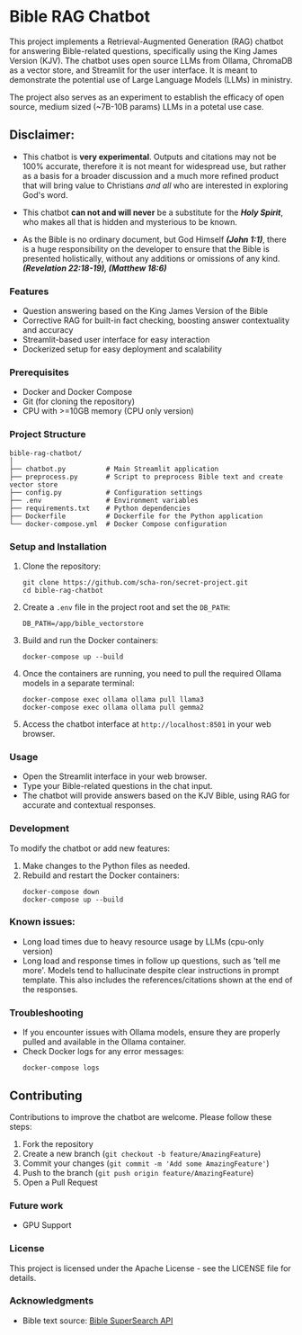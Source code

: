 # Bible RAG Chatbot

This project implements a Retrieval-Augmented Generation (RAG) chatbot for answering Bible-related questions, specifically using the King James Version (KJV). The chatbot uses open source LLMs from Ollama, ChromaDB as a vector store, and Streamlit for the user interface. It is meant to demonstrate the potential use of Large Language Models (LLMs) in ministry.

The project also serves as an experiment to establish the efficacy of open source, medium sized (~7B-10B params) LLMs in a potetal use case.

## Disclaimer:
- This chatbot is **very experimental**. Outputs and citations may not be 100% accurate, therefore it is not meant for widespread use, but rather as a basis for a broader discussion and a much more refined product that will bring value to Christians *and all* who are interested in exploring God's word.

- This chatbot **can not and will never** be a substitute for the ***Holy Spirit***, who makes all that is hidden and mysterious to be known.

- As the Bible is no ordinary document, but God Himself ***(John 1:1)***, there is a huge responsibility on the developer to ensure that the Bible is presented holistically, without any additions or omissions of any kind. ***(Revelation 22:18-19), (Matthew 18:6)***

### Features

- Question answering based on the King James Version of the Bible
- Corrective RAG for built-in fact checking, boosting answer contextuality and accuracy
- Streamlit-based user interface for easy interaction
- Dockerized setup for easy deployment and scalability

### Prerequisites

- Docker and Docker Compose
- Git (for cloning the repository)
- CPU with >=10GB memory (CPU only version)

### Project Structure

```
bible-rag-chatbot/
│
├── chatbot.py          # Main Streamlit application
├── preprocess.py       # Script to preprocess Bible text and create vector store
├── config.py           # Configuration settings
├── .env                # Environment variables
├── requirements.txt    # Python dependencies
├── Dockerfile          # Dockerfile for the Python application
└── docker-compose.yml  # Docker Compose configuration
```

### Setup and Installation

1. Clone the repository:
   ```
   git clone https://github.com/scha-ron/secret-project.git
   cd bible-rag-chatbot
   ```

2. Create a `.env` file in the project root and set the `DB_PATH`:
   ```
   DB_PATH=/app/bible_vectorstore
   ```

3. Build and run the Docker containers:
   ```
   docker-compose up --build
   ```

4. Once the containers are running, you need to pull the required Ollama models in a separate terminal:
   ```
   docker-compose exec ollama ollama pull llama3
   docker-compose exec ollama ollama pull gemma2
   ```

5. Access the chatbot interface at `http://localhost:8501` in your web browser.

### Usage

- Open the Streamlit interface in your web browser.
- Type your Bible-related questions in the chat input.
- The chatbot will provide answers based on the KJV Bible, using RAG for accurate and contextual responses.

### Development

To modify the chatbot or add new features:

1. Make changes to the Python files as needed.
2. Rebuild and restart the Docker containers:
   ```
   docker-compose down
   docker-compose up --build
   ```
### Known issues:

- Long load times due to heavy resource usage by LLMs (cpu-only version)
- Long load and response times in follow up questions, such as 'tell me more'. Models tend to hallucinate despite clear instructions in prompt template. This also includes the references/citations shown at the end of the responses.

### Troubleshooting

- If you encounter issues with Ollama models, ensure they are properly pulled and available in the Ollama container.
- Check Docker logs for any error messages:
  ```
  docker-compose logs
  ```

## Contributing

Contributions to improve the chatbot are welcome. Please follow these steps:

1. Fork the repository
2. Create a new branch (`git checkout -b feature/AmazingFeature`)
3. Commit your changes (`git commit -m 'Add some AmazingFeature'`)
4. Push to the branch (`git push origin feature/AmazingFeature`)
5. Open a Pull Request

### Future work
- GPU Support

### License

This project is licensed under the Apache License - see the LICENSE file for details.

### Acknowledgments

- Bible text source: [Bible SuperSearch API](https://api.biblesupersearch.com/)



